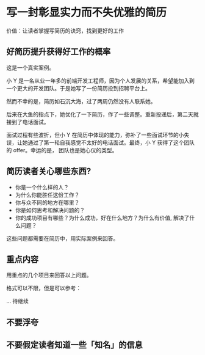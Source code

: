 # 写一封彰显实力而不失优雅的简历

价值：让读者掌握写简历的诀窍，找到更好的工作

## 好简历提升获得好工作的概率

这是一个真实案例。

小 Y 是一名从业一年多的前端开发工程师，因为个人发展的关系，希望能加入到一个更大的开发团队。于是她写了一份简历投到招聘平台上。

然而不幸的是，简历如石沉大海，过了两周仍然没有人联系她。

后来在大鱼的指点下，她优化了一下简历，作了一些调整。重新投递后，第二天就接到了电话面试。

面试过程有些波折，但小 Y 在简历中体现的能力，弥补了一些面试环节的小失误，让她通过了第一轮自我感觉不太好的电话面试。最终，小 Y 获得了这个团队的 offer。幸运的是， 团队也是她心仪的类型。

## 简历读者关心哪些东西?

* 你是一个什么样的人？
* 为什么你能胜任这份工作？
* 你与众不同的地方在哪里？
* 你是如何思考和解决问题的？
* 你的成功项目有哪些？为什么成功，好在什么地方？为什么有价值, 解决了什么问题？

这些问题都需要在简历中，用实际案例来回答。

## 重点内容

用重点的几个项目来回答以上问题。

格式可以不限，但是可以参考：

... 待继续

## 不要浮夸
## 不要假定读者知道一些「知名」的信息
